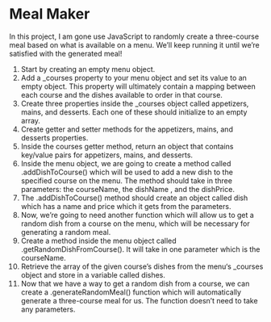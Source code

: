 <h1>Meal Maker</h1>

<p>In this project, I am gone use JavaScript to randomly create a three-course meal based on what is available on a menu. We’ll keep running it until we’re satisfied with the generated meal!</p>

<ol>
    <li>Start by creating an empty menu object.</li>
    <li>Add a _courses property to your menu object and set its value to an empty object. This property will ultimately contain a mapping between each course and the dishes available to order in that course.</li>
     <li>Create three properties inside the _courses object called appetizers, mains, and desserts. Each one of these should initialize to an empty array.</li>
    <li>Create getter and setter methods for the appetizers, mains, and desserts properties.</li>
    <li>
    Inside the courses getter method, return an object that contains key/value pairs for appetizers, mains, and desserts.
    </li>
     <li>
        Inside the menu object, we are going to create a method called .addDishToCourse() which will be used to add a new dish to the specified course on the menu.
        The method should take in three parameters: the courseName, the dishName , and the dishPrice.
    </li>
     <li>
    The .addDishToCourse() method should create an object called dish which has a name and price which it gets from the parameters.
    </li>
    <li>
    Now, we’re going to need another function which will allow us to get a random dish from a course on the menu, which will be necessary for generating a random meal.
    </li>
    <li>Create a method inside the menu object called .getRandomDishFromCourse(). It will take in one parameter which is the courseName.</li>
    <li>
    Retrieve the array of the given course’s dishes from the menu‘s _courses object and store in a variable called dishes.
    </li>
     <li>
        Now that we have a way to get a random dish from a course, we can create a .generateRandomMeal() function which will automatically generate a three-course meal for us. The function doesn’t need to take any parameters.
     </li>
    <!-- 
    <li></li>
    <li></li>
    -->

</ol>


